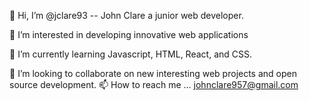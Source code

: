 👋 Hi, I’m @jclare93 -- John Clare a junior web developer.

👀 I’m interested in developing innovative web applications

🌱 I’m currently learning Javascript, HTML, React, and CSS.

💞️ I’m looking to collaborate on new interesting web projects and open source development.
📫 How to reach me ... johnclare957@gmail.com

<!---
jclare93/jclare93 is a ✨ special ✨ repository because its `README.md` (this file) appears on your GitHub profile.
You can click the Preview link to take a look at your changes.
--->

